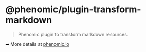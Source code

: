 # @phenomic/plugin-transform-markdown

> Phenomic plugin to transform markdown resources.

➡ More details at [phenomic.io](https://phenomic.io/)
